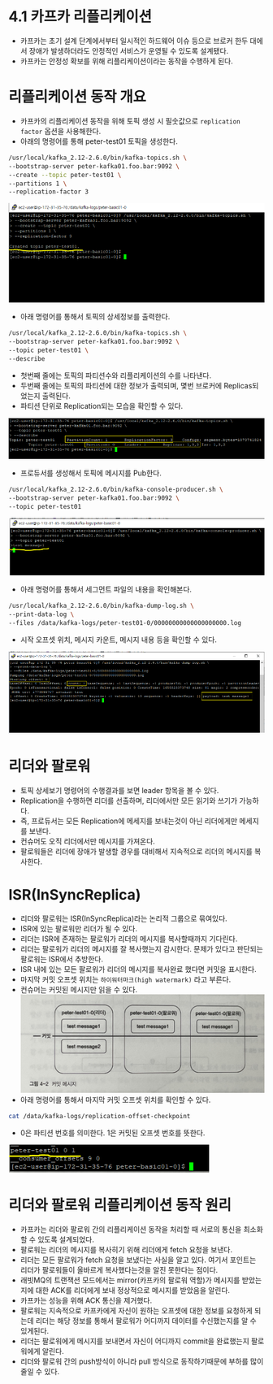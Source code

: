 # 4.1 카프카 리플리케이션

- 카프카는 초기 설계 단계에서부터 일시적인 하드웨어 이슈 등으로 브로커 한두 대에서 장애가 발생하더라도 안정적인 서비스가 운영될 수 있도록 설계됐다.
- 카프카는 안정성 확보를 위해 리플리케이션이라는 동작을 수행하게 된다.

# 리플리케이션 동작 개요

- 카프카의 리플리케이션 동작을 위해 토픽 생성 시 필숫값으로 `replication factor` 옵션을 사용해한다.
- 아래의 명령어를 통해 peter-test01 토픽을 생성한다.

```bash
/usr/local/kafka_2.12-2.6.0/bin/kafka-topics.sh \
--bootstrap-server peter-kafka01.foo.bar:9092 \
--create --topic peter-test01 \
--partitions 1 \
--replication-factor 3
```

![Untitled](./images/4-1/Untitled.png)

- 아래 명령어를 통해서 토픽의 상세정보를 출력한다.

```bash
/usr/local/kafka_2.12-2.6.0/bin/kafka-topics.sh \
--bootstrap-server peter-kafka01.foo.bar:9092 \
--topic peter-test01 \
--describe
```

- 첫번째 줄에는 토픽의 파티션수와 리플리케이션의 수를 나타낸다.
- 두번째 줄에는 토픽의 파티션에 대한 정보가 출력되며, 몇번 브로커에 Replicas되었는지 출력된다.
- 파티션 단위로 Replication되는 모습을 확인할 수 있다.

![Untitled](./images/4-1/Untitled%201.png)

- 프로듀서를 생성해서 토픽에 메시지를 Pub한다.

```bash
/usr/local/kafka_2.12-2.6.0/bin/kafka-console-producer.sh \
--bootstrap-server peter-kafka01.foo.bar:9092 \
--topic peter-test01
```

![Untitled](./images/4-1/Untitled%202.png)

- 아래 명령어를 통해서 세그먼트 파일의 내용을 확인해본다.

```bash
/usr/local/kafka_2.12-2.6.0/bin/kafka-dump-log.sh \
--print-data-log \
--files /data/kafka-logs/peter-test01-0/00000000000000000000.log
```

- 시작 오프셋 위치, 메시지 카운트, 메시지 내용 등을 확인할 수 있다.

![Untitled](./images/4-1/Untitled%203.png)

# 리더와 팔로워

- 토픽 상세보기 명령어의 수행결과를 보면 leader 항목을 볼 수 있다.
- Replication을 수행하면 리더를 선출하며, 리더에서만 모든 읽기와 쓰기가 가능하다.
- 즉, 프로듀서는 모든 Replication에 메세지를 보내는것이 아닌 리더에게만 메세지를 보낸다.
- 컨슈머도 오직 리더에서만 메시지를 가져온다.
- 팔로워들은 리더에 장애가 발생할 경우를 대비해서 지속적으로 리더의 메시지를 복사한다.

# ISR(InSyncReplica)

- 리더와 팔로워는 ISR(InSyncReplica)라는 논리적 그룹으로 묶여있다.
- ISR에 있는 팔로워만 리더가 될 수 있다.
- 리더는 ISR에 존재하는 팔로워가 리더의 메시지를 복사할때까지 기다린다.
- 리더는 팔로워가 리더의 메시지를 잘 복사했는지 감시한다. 문제가 있다고 판단되는 팔로워는 ISR에서 추방한다.
- ISR 내에 있는 모든 팔로워가 리더의 메시지를 복사완료 했다면 커밋을 표시한다.
- 마지막 커밋 오프셋 위치는 `하이워터마크(high watermark)` 라고 부른다.
- 컨슈머는 커밋된 메시지만 읽을 수 있다.
  ![Untitled](./images/4-1/Untitled%204.png)
- 아래 명령어를 통해서 마지막 커밋 오프셋 위치를 확인할 수 있다.

```bash
cat /data/kafka-logs/replication-offset-checkpoint
```

- 0은 파티션 번호를 의미한다. 1은 커밋된 오프셋 번호를 뜻한다.

![Untitled](./images/4-1/Untitled%205.png)

# 리더와 팔로워 리플리케이션 동작 원리

- 카프카는 리더와 팔로워 간의 리플리케이션 동작을 처리할 때 서로의 통신을 최소화할 수 있도록 설계되었다.
- 팔로워는 리더의 메시지를 복사히기 위해 리더에게 fetch 요청을 보낸다.
- 리더는 모든 팔로워가 fetch 요청을 보냈다는 사실을 알고 있다. 여기서 포인트는 리더가 팔로워들이 올바르게 복사했다는것을 알진 못한다는 점이다.
- 래빗MQ의 트랜잭션 모드에서는 mirror(카프카의 팔로워 역할)가 메시지를 받았는지에 대한 ACK를 리더에게 보내 정상적으로 메시지를 받았음을 알린다.
- 카프카는 성능을 위해 ACK 통신을 제거했다.
- 팔로워는 지속적으로 카프카에게 자신이 원하는 오프셋에 대한 정보를 요청하게 되는데 리더는 해당 정보를 통해서 팔로워가 어디까지 데이터를 수신했는지를 알 수 있게된다.
- 리더는 팔로워에게 메시지를 보내면서 자신이 어디까지 commit을 완료했는지 팔로워에게 알린다.
- 리더와 팔로워 간의 push방식이 아니라 pull 방식으로 동작하기때문에 부하를 많이 줄일 수 있다.
